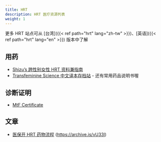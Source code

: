 ```yaml
---
title: HRT
description: HRT 医疗资源列表
weight: 1
---
```


更多 HRT 站点可从 [台湾]({{< ref path="hrt" lang="zh-tw" >}})、[英语]({{< ref path="hrt" lang="en" >}}) 版本中了解

## 用药

- [Shizu&rsquo;s 跨性别女性 HRT 资料兼指南](https://docs.hrt.guide)
- [Transfeminine Science 中文译本存档站](https://tfsci.mtf.wiki) - 还有常用药品说明书喔

## 诊断证明

- [MtF Certificate](https://KasuganoHaruku.github.io/MtF-Certificate/)

## 文章

- [医保开 HRT 药物流程](https://zhuanlan.zhihu.com/p/387187000) (<https://archive.is/vU33l>)
